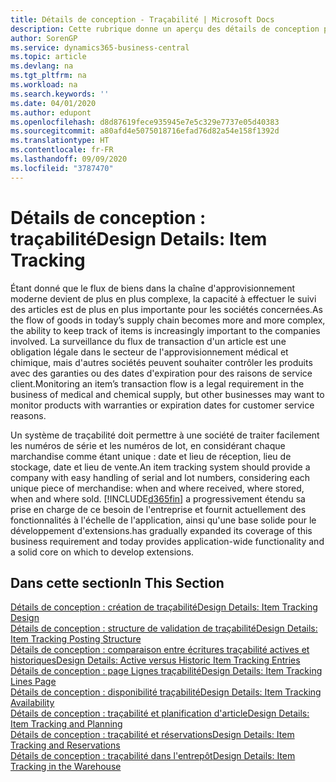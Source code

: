 ```yaml
---
title: Détails de conception - Traçabilité | Microsoft Docs
description: Cette rubrique donne un aperçu des détails de conception pour la traçabilité.
author: SorenGP
ms.service: dynamics365-business-central
ms.topic: article
ms.devlang: na
ms.tgt_pltfrm: na
ms.workload: na
ms.search.keywords: ''
ms.date: 04/01/2020
ms.author: edupont
ms.openlocfilehash: d8d87619fece935945e7e5c329e7737e05d40383
ms.sourcegitcommit: a80afd4e5075018716efad76d82a54e158f1392d
ms.translationtype: HT
ms.contentlocale: fr-FR
ms.lasthandoff: 09/09/2020
ms.locfileid: "3787470"
---
```

# <a name="design-details-item-tracking"></a><span data-ttu-id="392f4-103">Détails de conception : traçabilité</span><span class="sxs-lookup"><span data-stu-id="392f4-103">Design Details: Item Tracking</span></span>
<span data-ttu-id="392f4-104">Étant donné que le flux de biens dans la chaîne d'approvisionnement moderne devient de plus en plus complexe, la capacité à effectuer le suivi des articles est de plus en plus importante pour les sociétés concernées.</span><span class="sxs-lookup"><span data-stu-id="392f4-104">As the flow of goods in today’s supply chain becomes more and more complex, the ability to keep track of items is increasingly important to the companies involved.</span></span> <span data-ttu-id="392f4-105">La surveillance du flux de transaction d'un article est une obligation légale dans le secteur de l'approvisionnement médical et chimique, mais d'autres sociétés peuvent souhaiter contrôler les produits avec des garanties ou des dates d'expiration pour des raisons de service client.</span><span class="sxs-lookup"><span data-stu-id="392f4-105">Monitoring an item’s transaction flow is a legal requirement in the business of medical and chemical supply, but other businesses may want to monitor products with warranties or expiration dates for customer service reasons.</span></span>  

<span data-ttu-id="392f4-106">Un système de traçabilité doit permettre à une société de traiter facilement les numéros de série et les numéros de lot, en considérant chaque marchandise comme étant unique : date et lieu de réception, lieu de stockage, date et lieu de vente.</span><span class="sxs-lookup"><span data-stu-id="392f4-106">An item tracking system should provide a company with easy handling of serial and lot numbers, considering each unique piece of merchandise: when and where received, where stored, when and where sold.</span></span> [!INCLUDE[d365fin](includes/d365fin_md.md)] <span data-ttu-id="392f4-107">a progressivement étendu sa prise en charge de ce besoin de l'entreprise et fournit actuellement des fonctionnalités à l'échelle de l'application, ainsi qu'une base solide pour le développement d'extensions.</span><span class="sxs-lookup"><span data-stu-id="392f4-107">has gradually expanded its coverage of this business requirement and today provides application-wide functionality and a solid core on which to develop extensions.</span></span>  

## <a name="in-this-section"></a><span data-ttu-id="392f4-108">Dans cette section</span><span class="sxs-lookup"><span data-stu-id="392f4-108">In This Section</span></span>  
[<span data-ttu-id="392f4-109">Détails de conception : création de traçabilité</span><span class="sxs-lookup"><span data-stu-id="392f4-109">Design Details: Item Tracking Design</span></span>](design-details-item-tracking-design.md)  
[<span data-ttu-id="392f4-110">Détails de conception : structure de validation de traçabilité</span><span class="sxs-lookup"><span data-stu-id="392f4-110">Design Details: Item Tracking Posting Structure</span></span>](design-details-item-tracking-posting-structure.md)  
[<span data-ttu-id="392f4-111">Détails de conception : comparaison entre écritures traçabilité actives et historiques</span><span class="sxs-lookup"><span data-stu-id="392f4-111">Design Details: Active versus Historic Item Tracking Entries</span></span>](design-details-active-versus-historic-item-tracking-entries.md)  
[<span data-ttu-id="392f4-112">Détails de conception : page Lignes traçabilité</span><span class="sxs-lookup"><span data-stu-id="392f4-112">Design Details: Item Tracking Lines Page</span></span>](design-details-item-tracking-lines-window.md)  
[<span data-ttu-id="392f4-113">Détails de conception : disponibilité traçabilité</span><span class="sxs-lookup"><span data-stu-id="392f4-113">Design Details: Item Tracking Availability</span></span>](design-details-item-tracking-availability.md)  
[<span data-ttu-id="392f4-114">Détails de conception : traçabilité et planification d'article</span><span class="sxs-lookup"><span data-stu-id="392f4-114">Design Details: Item Tracking and Planning</span></span>](design-details-item-tracking-and-planning.md)  
[<span data-ttu-id="392f4-115">Détails de conception : traçabilité et réservations</span><span class="sxs-lookup"><span data-stu-id="392f4-115">Design Details: Item Tracking and Reservations</span></span>](design-details-item-tracking-and-reservations.md)  
[<span data-ttu-id="392f4-116">Détails de conception : traçabilité dans l'entrepôt</span><span class="sxs-lookup"><span data-stu-id="392f4-116">Design Details: Item Tracking in the Warehouse</span></span>](design-details-item-tracking-in-the-warehouse.md)
